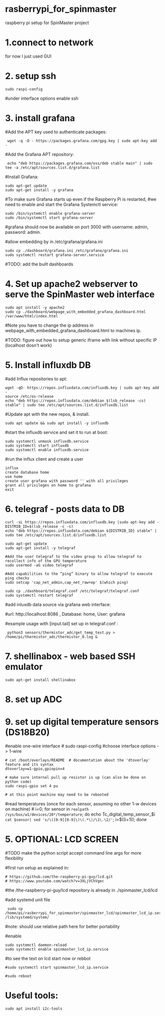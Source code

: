 # rasberrypi_for_spinmaster
raspberry pi setup for SpinMaster project


# 1.**connect to network**
for now I just used GUI 

# 2. **setup ssh**
    sudo raspi-config

#under interface options enable ssh

# 3. **install grafana**
  #Add the APT key used to authenticate packages:
  
     wget -q -O - https://packages.grafana.com/gpg.key | sudo apt-key add -

  #Add the Grafana APT repository:
  
     echo "deb https://packages.grafana.com/oss/deb stable main" | sudo tee -a /etc/apt/sources.list.d/grafana.list

  #Install Grafana:
  
    sudo apt-get update
    sudo apt-get install -y grafana
  
  #To make sure Grafana starts up even if the Raspberry Pi is restarted,
  #we need to enable and start the Grafana Systemctl service:
  
    sudo /bin/systemctl enable grafana-server
    sudo /bin/systemctl start grafana-server
  
  #grafana should now be available on port 3000 with username: admin, password: admin.
  
  #allow embedding by in /etc/grafana/grafana.ini 
    
    sudo cp ./dashboard/grafana.ini /etc/grafana/grafana.ini
    sudo systemctl restart grafana-server.service
    
  #TODO: add the built dashboards
    
# 4. Set up apache2 webserver to serve the SpinMaster web interface
    
    sudo apt install -y apache2
    sudo cp ./dashboard/webpage_with_embedded_grafana_dashboard.html /var/www/html/index.html
    
  #Note you have to change the ip address in webpage_with_embedded_grafana_dashboard.html to machines ip.
  
  #TODO: figure out how to setup generic iframe with link without specific IP  (localhost dosn't work)


# 5. Install influxdb DB 
   #add Influx repositories to apt:
   
    wget -qO- https://repos.influxdata.com/influxdb.key | sudo apt-key add -
    source /etc/os-release
    echo "deb https://repos.influxdata.com/debian $(lsb_release -cs) stable" | sudo tee /etc/apt/sources.list.d/influxdb.list
    
   #Update apt with the new repos, & install.
   
    sudo apt update && sudo apt install -y influxdb
    
   #start the influxdb service and set it to run at boot:
   
    sudo systemctl unmask influxdb.service
    sudo systemctl start influxdb
    sudo systemctl enable influxdb.service
    
   #run the influx client and create a user
   
    influx
    create database home
    use home
    create user grafana with password '' with all privileges
    grant all privileges on home to grafana
    exit
    
   
   
# 6. telegraf - posts data to DB
	curl -sL https://repos.influxdata.com/influxdb.key |sudo apt-key add -
	DISTRIB_ID=$(lsb_release -c -s)
	echo "deb https://repos.influxdata.com/debian ${DISTRIB_ID} stable" | sudo tee /etc/apt/sources.list.d/influxdb.list
	
	sudo apt-get update
	sudo apt-get install -y telegraf
	
	#Add the user telegraf to the video group to allow telegraf to recollect info of the GPU temperature
	sudo usermod -aG video telegraf
	
	#Add capabilities to the “ping” binary to allow telegraf to execute ping checks
	sudo setcap 'cap_net_admin,cap_net_raw+ep' $(which ping)
	
	sudo cp ./dashboard/telegraf.conf /etc/telegraf/telegraf.conf
	sudo systemctl restart telegraf
	
   #add inluxdb data source via grafana web interface:
   
   #url: http://localhost:8086 , Database: home, User: grafana
   
   #example usage with [input.tail] set up in telegraf.conf :  
   
  	 python3 sensors/thermistor_adc/get_temp_test.py > /home/pi/thermistor_adc/thermistor_0.log &
	
	

# 7. shellinabox - web based SSH emulator

	sudo apt-get install shellinabox
   
# 8. set up ADC


# 9. set up digital temperature sensors (DS18B20)
  #enable one-wire interface 
    # sudo raspi-config
    #choose interface options -> 1-wire

    # cat /boot/overlays/README  # documentation about the 'dtoverlay' feature and its syntax
    dtoverlay=w1-gpio,gpiopin=4
    
    # make sure internal pull up resistor is up (can also be done on python code) 
    sudo raspi-gpio set 4 pu

    # at this point machine may need to be rebooted

  #read temperatures (once for each sensor, assuming no other 1-w devices on machine)
    #  i=0; for sensor in `realpath  /sys/bus/w1/devices/28*/temperature`; do echo Tc_digital_temp_sensor_$i `cat $sensor| sed 's/\([0-9][0-9]\)\(.*\)/\1\.\2/'`; i=$((i+1)); done


# 5. OPTIONAL: LCD SCREEN

#TODO make the python script accept command line args for more flexibility 

  #first run setup as explained in:

	# https://github.com/the-raspberry-pi-guy/lcd.git
	# https://www.youtube.com/watch?v=3XLjVChVgec
  #the /the-raspberry-pi-guy/lcd repository is already in ./spinmaster_lcd/lcd



  #add systemd unit file
  
     sudo cp /home/pi/rasberrypi_for_spinmaster/spinmaster_lcd/spinmaster_lcd_ip.service /lib/systemd/system/
  #note: should use relative path here for better portability  
  
  
  #enable 
  
    sudo systemctl daemon-reload
    sudo systemctl enable spinmaster_lcd_ip.service
  
  #to see the text on lcd start now or rebbot
  
    #sudo systemctl start spinmaster_lcd_ip.service
    
    #sudo reboot
  
# Useful tools:

	sudo apt install i2c-tools



